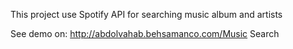 This project use Spotify API for searching music album and artists

See demo on: http://abdolvahab.behsamanco.com/Music Search
